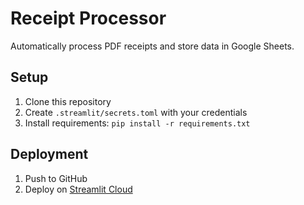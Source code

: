# Receipt Processor

Automatically process PDF receipts and store data in Google Sheets.

## Setup
1. Clone this repository
2. Create `.streamlit/secrets.toml` with your credentials
3. Install requirements: `pip install -r requirements.txt`

## Deployment
1. Push to GitHub
2. Deploy on [Streamlit Cloud](https://share.streamlit.io/)